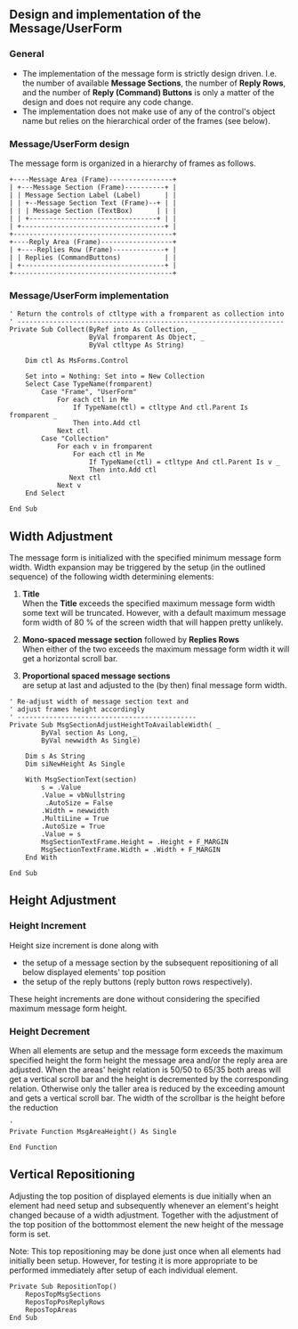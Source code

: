 ## Design and implementation of the Message/UserForm
### General
- The implementation of the message form is strictly design driven. I.e. the number of available **Message Sections**, the number of **Reply Rows**, and the number of **Reply (Command) Buttons** is only a matter of the design and does not require any code change.
- The implementation does not make use of any of the control's object name but relies on the hierarchical order of the frames (see below).
### Message/UserForm design
The message form is organized in a hierarchy of frames as follows.

    +----Message Area (Frame)----------------+
    | +---Message Section (Frame)----------+ |
    | | Message Section Label (Label)      | |
    | | +--Message Section Text (Frame)--+ | |
    | | | Message Section (TextBox)      | | |
    | | +--------------------------------+ | |
    | +------------------------------------+ |
    +----------------------------------------+
    +----Reply Area (Frame)------------------+
    | +----Replies Row (Frame)-------------+ |
    | | Replies (CommandButtons)           | |
    | +------------------------------------+ |
    +----------------------------------------+
 

### Message/UserForm implementation

```vbscript
' Return the controls of ctltype with a fromparent as collection into
' -------------------------------------------------------------------
Private Sub Collect(ByRef into As Collection, _
                    ByVal fromparent As Object, _
                    ByVal ctltype As String)

    Dim ctl As MsForms.Control    
     
    Set into = Nothing: Set into = New Collection
    Select Case TypeName(fromparent)
        Case "Frame", "UserForm"
            For each ctl in Me
                If TypeName(ctl) = ctltype And ctl.Parent Is fromparent _
                Then into.Add ctl
            Next ctl
        Case "Collection"
            For each v in fromparent
                For each ctl in Me
                    If TypeName(ctl) = ctltype And ctl.Parent Is v _
                    Then into.Add ctl
               Next ctl
            Next v
    End Select

End Sub
```

## Width Adjustment
The message form is initialized with the specified minimum message form width. Width expansion may be  triggered by the setup (in the outlined sequence) of the following width determining elements:
  1. **Title**  
When the **Title** exceeds the specified  maximum message form width some text will be truncated. However, with a default maximum message form width of 80 % of the screen width that will happen pretty unlikely.

  2. **Mono-spaced message section** followed by **Replies Rows**  
When either of the two exceeds the maximum message form width it will get a horizontal scroll bar.

  3. **Proportional spaced message sections**  
are setup at last and adjusted to the (by then) final message form width.



    ' Re-adjust width of message section text and
    ' adjust frames height accordingly
    ' ---------------------------------------------
    Private Sub MsgSectionAdjustHeightToAvailableWidth( _
            ByVal section As Long, _
            ByVal newwidth As Single)

        Dim s As String
        Dim siNewHeight As Single
     
        With MsgSectionText(section)
            s = .Value
            .Value = vbNullstring
             .AutoSize = False
            .Width = newwidth
            .MultiLine = True
            .AutoSize = True
            .Value = s
            MsgSectionTextFrame.Height = .Height + F_MARGIN
            MsgSectionTextFrame.Width = .Width + F_MARGIN
        End With
        
    End Sub

## Height Adjustment
### Height Increment
Height size increment is done along with
- the setup of a message section by the subsequent repositioning of all below displayed elements' top position
- the setup of the reply buttons (reply button rows respectively).

These height increments are done without considering  the specified maximum message form height.

### Height Decrement
When all elements are setup and the message form exceeds the maximum specified height the form height the message area and/or the reply area are adjusted. When the areas' height relation is 50/50 to 65/35 both areas will get a vertical scroll bar and the height is decremented by the corresponding relation. Otherwise only the taller area is reduced by the exceeding amount and gets a vertical scroll bar. The width of the scrollbar is the height before the reduction 

    '   
    Private Function MsgAreaHeight() As Single
    
    End Function


## Vertical Repositioning
Adjusting the top position of displayed elements is due initially when an element had need setup and subsequently whenever an element's height changed because of a width adjustment. Together with the adjustment of the top position of the bottommost element the new height of the message form is set.

Note: This top repositioning may be done just once when all elements had initially been  setup. However, for testing it is more appropriate to be performed immediately after setup of each individual element.

    Private Sub RepositionTop()
        ReposTopMsgSections
        ReposTopPosReplyRows
        ReposTopAreas
    End Sub




